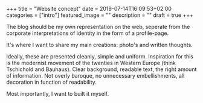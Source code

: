 +++
title =  "Website concept"
date = 2019-07-14T16:09:53+02:00
categories = ["intro"]
featured_image = ""
description = ""
draft = true
+++

The blog should be my own representation on the web, seperate from the corporate interpretations of identity in the form of a profile-page.

It's where I want to share my main creations: photo's and written thoughts.

Ideally, these are presented cleanly, simple and uniform. Inspiration for this is the modernist movement of the twenties in Western Europe (think Tschichold and Bauhaus). Clear background, readable text, the right amount of information. Not overly baroque, no unnecessary embellishments, all decoration in function of readability.

Most importantly, I want to built it myself.